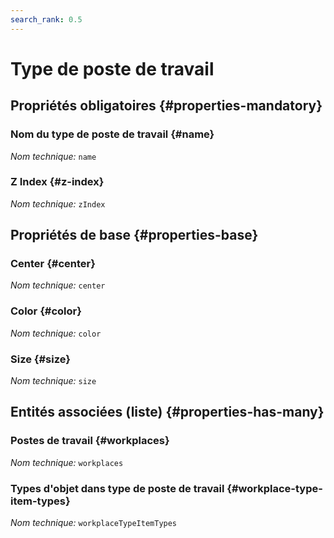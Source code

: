 ```yaml
---
search_rank: 0.5
---    
```

# Type de poste de travail
<!--- THIS FILE IS GENERATED PLEASE DO NOT EDIT IT DIRECTLY --->



<OH code="workplaceType"/>




## Propriétés obligatoires {#properties-mandatory}
    
### Nom du type de poste de travail {#name}



*Nom technique:* ```name```
<PH code="workplaceType:name"/>

### Z Index {#z-index}



*Nom technique:* ```zIndex```
<PH code="workplaceType:zIndex"/>

    


## Propriétés de base {#properties-base}
    
### Center {#center}



*Nom technique:* ```center```
<PH code="workplaceType:center"/>

### Color {#color}



*Nom technique:* ```color```
<PH code="workplaceType:color"/>

### Size {#size}



*Nom technique:* ```size```
<PH code="workplaceType:size"/>

    



## Entités associées (liste) {#properties-has-many}

### Postes de travail {#workplaces}



*Nom technique:* ```workplaces```
<PH code="workplaceType:workplaces"/>

### Types d'objet dans type de poste de travail {#workplace-type-item-types}



*Nom technique:* ```workplaceTypeItemTypes```
<PH code="workplaceType:workplaceTypeItemTypes"/>




